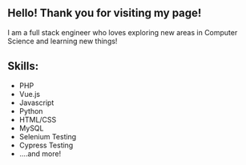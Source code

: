 ## Hello! Thank you for visiting my page! 
I am a full stack engineer who loves exploring new areas in Computer Science and learning new things!
## Skills:
- PHP
- Vue.js
- Javascript
- Python
- HTML/CSS
- MySQL
- Selenium Testing
- Cypress Testing
- ....and more!

<!--
**sarinakofman/sarinakofman** is a ✨ _special_ ✨ repository because its `README.md` (this file) appears on your GitHub profile.

Here are some ideas to get you started:

- 🔭 I’m currently working on ...
- 🌱 I’m currently learning ...
- 👯 I’m looking to collaborate on ...
- 🤔 I’m looking for help with ...
- 💬 Ask me about ...
- 📫 How to reach me: ...
- 😄 Pronouns: ...
- ⚡ Fun fact: ...
-->
